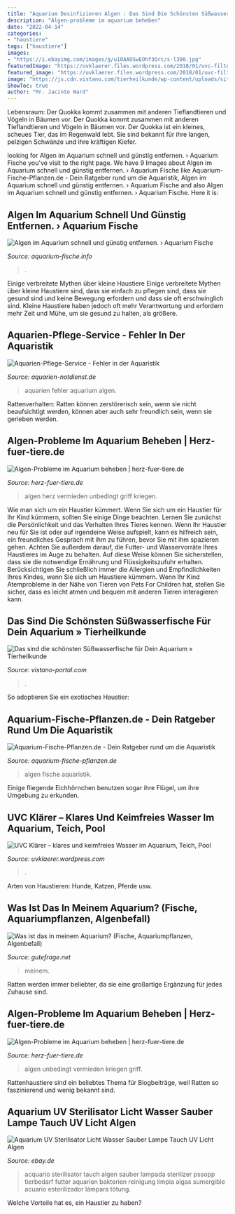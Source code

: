 ```yaml
---
title: "Aquarium Desinfizieren Algen : Das Sind Die Schönsten Süßwasserfische Für Dein Aquarium » Tierheilkunde"
description: "Algen-probleme im aquarium beheben"
date: "2022-04-14"
categories:
- "haustiere"
tags: ["haustiere"]
images:
- "https://i.ebayimg.com/images/g/u10AAOSwEOhf3Orc/s-l300.jpg"
featuredImage: "https://uvklaerer.files.wordpress.com/2018/01/uvc-filter-im-meerwasseraquarium.png?w=600"
featured_image: "https://uvklaerer.files.wordpress.com/2018/01/uvc-filter-im-meerwasseraquarium.png?w=600"
image: "https://js.cdn.vistano.com/tierheilkunde/wp-content/uploads/sites/5/Algen_Aquarium-180x180.jpg"
ShowToc: true
author: "Mr. Jacinto Ward"
---
```



Lebensraum: Der Quokka kommt zusammen mit anderen Tieflandtieren und Vögeln in Bäumen vor.
Der Quokka kommt zusammen mit anderen Tieflandtieren und Vögeln in Bäumen vor. Der Quokka ist ein kleines, scheues Tier, das im Regenwald lebt. Sie sind bekannt für ihre langen, pelzigen Schwänze und ihre kräftigen Kiefer.

	

		
looking for Algen im Aquarium schnell und günstig entfernen. › Aquarium Fische you've visit to the right page. We have 9 Images about Algen im Aquarium schnell und günstig entfernen. › Aquarium Fische like Aquarium-Fische-Pflanzen.de - Dein Ratgeber rund um die Aquaristik, Algen im Aquarium schnell und günstig entfernen. › Aquarium Fische and also Algen im Aquarium schnell und günstig entfernen. › Aquarium Fische. Here it is:
		
    
## Algen Im Aquarium Schnell Und Günstig Entfernen. › Aquarium Fische

<img loading=lazy src="http://www.aquarium-fische.info/wp-content/uploads/2015/12/aquarium-algen-entfernen.jpg" onerror="this.onerror=null;this.src='https://tse3.mm.bing.net/th?id=OIP.1IbodZiBZYg-PCS8Qm_oNQHaFj&amp;pid=15.1';" alt="Algen im Aquarium schnell und günstig entfernen. › Aquarium Fische">

_Source: aquarium-fische.info_

>. 

	

Einige verbreitete Mythen über kleine Haustiere
Einige verbreitete Mythen über kleine Haustiere sind, dass sie einfach zu pflegen sind, dass sie gesund sind und keine Bewegung erfordern und dass sie oft erschwinglich sind. Kleine Haustiere haben jedoch oft mehr Verantwortung und erfordern mehr Zeit und Mühe, um sie gesund zu halten, als größere.

    
## Aquarien-Pflege-Service - Fehler In Der Aquaristik

<img loading=lazy src="http://aquarien-notdienst.de/pflegeservice/img/aquaristikfehler/fotos_vom_24.07.2007_03.jpg" onerror="this.onerror=null;this.src='https://tse3.mm.bing.net/th?id=OIP.SjBZdu-D6sF1kEHOlZUvfQHaFj&amp;pid=15.1';" alt="Aquarien-Pflege-Service - Fehler in der Aquaristik">

_Source: aquarien-notdienst.de_

>aquarien fehler aquarium algen. 

	

Rattenverhalten: Ratten können zerstörerisch sein, wenn sie nicht beaufsichtigt werden, können aber auch sehr freundlich sein, wenn sie gerieben werden.

    
## Algen-Probleme Im Aquarium Beheben | Herz-fuer-tiere.de

<img loading=lazy src="https://images.herz-fuer-tiere.de/images/_aliases/1000w/5/5/5/4/124555-1-de-DE/Algen_Inline3.jpg" onerror="this.onerror=null;this.src='https://tse3.mm.bing.net/th?id=OIP.TJS5uR5vY57n4UYNMAxd2gHaE8&amp;pid=15.1';" alt="Algen-Probleme im Aquarium beheben | herz-fuer-tiere.de">

_Source: herz-fuer-tiere.de_

>algen herz vermieden unbedingt griff kriegen. 

	

Wie man sich um ein Haustier kümmert.
Wenn Sie sich um ein Haustier für Ihr Kind kümmern, sollten Sie einige Dinge beachten. Lernen Sie zunächst die Persönlichkeit und das Verhalten Ihres Tieres kennen. Wenn Ihr Haustier neu für Sie ist oder auf irgendeine Weise aufspielt, kann es hilfreich sein, ein freundliches Gespräch mit ihm zu führen, bevor Sie mit ihm spazieren gehen. Achten Sie außerdem darauf, die Futter- und Wasservorräte Ihres Haustieres im Auge zu behalten. Auf diese Weise können Sie sicherstellen, dass sie die notwendige Ernährung und Flüssigkeitszufuhr erhalten. Berücksichtigen Sie schließlich immer die Allergien und Empfindlichkeiten Ihres Kindes, wenn Sie sich um Haustiere kümmern. Wenn Ihr Kind Atemprobleme in der Nähe von Tieren von Pets For Children hat, stellen Sie sicher, dass es leicht atmen und bequem mit anderen Tieren interagieren kann.

    
## Das Sind Die Schönsten Süßwasserfische Für Dein Aquarium » Tierheilkunde

<img loading=lazy src="https://js.cdn.vistano.com/tierheilkunde/wp-content/uploads/sites/5/Algen_Aquarium-180x180.jpg" onerror="this.onerror=null;this.src='https://tse2.mm.bing.net/th?id=OIP.vPqd7j_eWS9dCLrloB4JCgAAAA&amp;pid=15.1';" alt="Das sind die schönsten Süßwasserfische für Dein Aquarium » Tierheilkunde">

_Source: vistano-portal.com_

>. 

	

So adoptieren Sie ein exotisches Haustier:

    
## Aquarium-Fische-Pflanzen.de - Dein Ratgeber Rund Um Die Aquaristik

<img loading=lazy src="https://aquarium-fische-pflanzen.de/wp-content/uploads/2017/10/algen-im-aquarium.jpg" onerror="this.onerror=null;this.src='https://tse4.mm.bing.net/th?id=OIP.3J3ETA84IAUXCcGp8qcLNgHaE8&amp;pid=15.1';" alt="Aquarium-Fische-Pflanzen.de - Dein Ratgeber rund um die Aquaristik">

_Source: aquarium-fische-pflanzen.de_

>algen fische aquaristik. 

	

Einige fliegende Eichhörnchen benutzen sogar ihre Flügel, um ihre Umgebung zu erkunden.

    
## UVC Klärer – Klares Und Keimfreies Wasser Im Aquarium, Teich, Pool

<img loading=lazy src="https://uvklaerer.files.wordpress.com/2018/01/uvc-filter-im-meerwasseraquarium.png?w=600" onerror="this.onerror=null;this.src='https://tse3.mm.bing.net/th?id=OIP.8Sxf9Mr9bWcEHld26rx_hQHaHa&amp;pid=15.1';" alt="UVC Klärer – klares und keimfreies Wasser im Aquarium, Teich, Pool">

_Source: uvklaerer.wordpress.com_

>. 

	

Arten von Haustieren: Hunde, Katzen, Pferde usw.

    
## Was Ist Das In Meinem Aquarium? (Fische, Aquariumpflanzen, Algenbefall)

<img loading=lazy src="https://images.gutefrage.net/media/fragen/bilder/was-ist-das-in-meinem-aquarium-3/1_full.jpg?v=1602948289000" onerror="this.onerror=null;this.src='https://tse2.mm.bing.net/th?id=OIP.C6Go0bdegDMNIx3gxKHYgQHaJ4&amp;pid=15.1';" alt="Was ist das in meinem Aquarium? (Fische, Aquariumpflanzen, Algenbefall)">

_Source: gutefrage.net_

>meinem. 

	

Ratten werden immer beliebter, da sie eine großartige Ergänzung für jedes Zuhause sind.

    
## Algen-Probleme Im Aquarium Beheben | Herz-fuer-tiere.de

<img loading=lazy src="https://images.herz-fuer-tiere.de/images/_aliases/320w/5/5/5/4/124555-1-de-DE/Algen_Inline3.jpg" onerror="this.onerror=null;this.src='https://tse2.mm.bing.net/th?id=OIP.-Xxva3bv5T0G8WiGSQci4gAAAA&amp;pid=15.1';" alt="Algen-Probleme im Aquarium beheben | herz-fuer-tiere.de">

_Source: herz-fuer-tiere.de_

>algen unbedingt vermieden kriegen griff. 

	

Rattenhaustiere sind ein beliebtes Thema für Blogbeiträge, weil Ratten so faszinierend und wenig bekannt sind.

    
## Aquarium UV Sterilisator Licht Wasser Sauber Lampe Tauch UV Licht Algen

<img loading=lazy src="https://i.ebayimg.com/images/g/u10AAOSwEOhf3Orc/s-l300.jpg" onerror="this.onerror=null;this.src='https://tse3.mm.bing.net/th?id=OIP.c_hG8piaZjTtBsBjzRKCMAAAAA&amp;pid=15.1';" alt="Aquarium UV Sterilisator Licht Wasser Sauber Lampe Tauch UV Licht Algen">

_Source: ebay.de_

>acquario sterilisator tauch algen sauber lampada sterilizer pssopp tierbedarf futter aquarien bakterien reinigung limpia algas sumergible acuario esterilizador lámpara tötung. 

	

Welche Vorteile hat es, ein Haustier zu haben?

